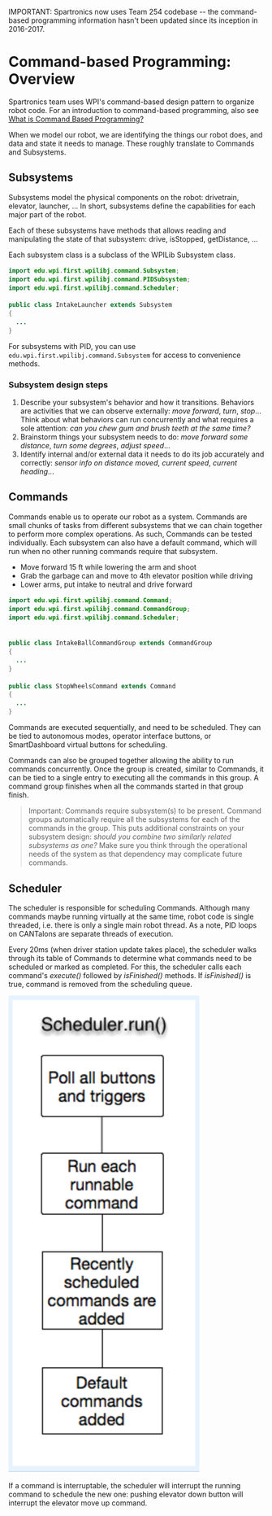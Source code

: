 IMPORTANT: Spartronics now uses Team 254 codebase -- the command-based programming information hasn't been updated since its inception in 2016-2017.

# Command-based Programming: Overview

Spartronics team uses WPI's command-based design pattern to organize robot code.
For an introduction to command-based programming,
also see [What is Command Based Programming?](https://wpilib.screenstepslive.com/s/4485/m/13810/l/241892-what-is-command-based-programming)

When we model our robot, we are identifying the things our robot does, and data
and state it needs to manage. These roughly translate to Commands and Subsystems.

## Subsystems
Subsystems model the physical components on the robot: drivetrain, elevator,
launcher, ... In short, subsystems define the capabilities for each major part
of the robot.

Each of these subsystems have methods that allows reading and manipulating the
state of that subsystem: drive, isStopped, getDistance, ...

Each subsystem class is a subclass of the WPILib Subsystem class.

```java
import edu.wpi.first.wpilibj.command.Subsystem;
import edu.wpi.first.wpilibj.command.PIDSubsystem;
import edu.wpi.first.wpilibj.command.Scheduler;

public class IntakeLauncher extends Subsystem
{
  ...
}
```

For subsystems with PID, you can use `edu.wpi.first.wpilibj.command.Subsystem`
for access to convenience methods.

### Subsystem design steps
1. Describe your subsystem's behavior and how it transitions. Behaviors are
   activities that we can observe externally: _move forward_, _turn_, _stop_...
   Think about what behaviors can run concurrently and what requires a sole
   attention: _can you chew gum and brush teeth at the same time?_
2. Brainstorm things your subsystem needs to do: _move forward some distance_,
    _turn some degrees_, _adjust speed_...
3. Identify internal and/or external data it needs to do its job accurately and
    correctly: _sensor info on distance moved_, _current speed_, _current heading_...

## Commands
Commands enable us to operate our robot as a system. Commands are small chunks
of tasks from different subsystems that we can chain together to perform more
complex operations. As such, Commands can be tested individually. Each subsystem
can also have a default command, which will run when no other running commands
require that subsystem.
- Move forward 15 ft while lowering the arm and shoot
- Grab the garbage can and move to 4th elevator position while driving
- Lower arms, put intake to neutral and drive forward

```java
import edu.wpi.first.wpilibj.command.Command;
import edu.wpi.first.wpilibj.command.CommandGroup;
import edu.wpi.first.wpilibj.command.Scheduler;


public class IntakeBallCommandGroup extends CommandGroup
{
  ...
}

public class StopWheelsCommand extends Command
{
  ...
}
```

Commands are executed sequentially, and need to be scheduled. They can be tied
to autonomous modes, operator interface buttons, or SmartDashboard virtual
buttons for scheduling.

Commands can also be grouped together allowing the ability to run commands
concurrently. Once the group is created, similar to Commands, it can be tied to
a single entry to executing all the commands in this group. A command group
finishes when all the commands started in that group finish.

> Important: Commands require subsystem(s) to be present.  Command groups automatically require all the subsystems for each of the commands in the group. This puts additional constraints on your subsystem design: _should you combine two similarly related subsystems as one?_ Make sure you think through the operational needs of the system as that dependency may complicate future commands.

## Scheduler
The scheduler is responsible for scheduling Commands. Although many commands
maybe running virtually at the same time, robot code is single threaded, i.e.
there is only a single main robot thread. As a note, PID loops on CANTalons are
separate threads of execution.

Every 20ms (when driver station update takes place), the scheduler walks through
its table of Commands to determine what commands need to be scheduled or marked
as completed. For this, the scheduler calls each command's _execute()_ followed
by _isFinished()_ methods. If _isFinished()_ is true, command is removed from
the scheduling queue.

![Inside the scheduler's run method](images/scheduler-run.png)

If a command is interruptable, the scheduler will interrupt the running command
to schedule the new one: pushing elevator down button will interrupt the
elevator move up command.
